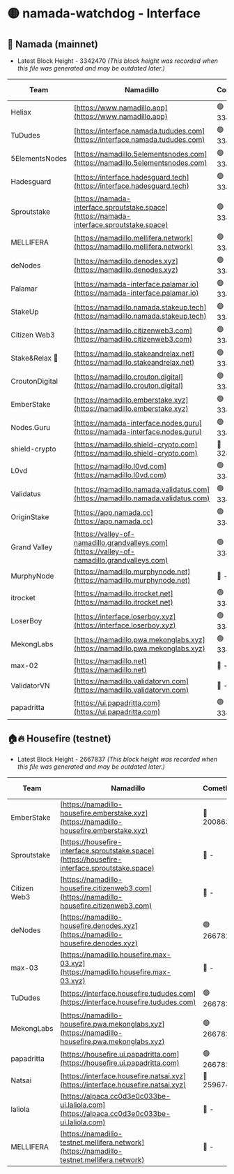 # 🟡 namada-watchdog - Interface

## 🚀 Namada (mainnet)
- Latest Block Height - 3342470 *(This block height was recorded when this file was generated and may be outdated later.)*

| Team | Namadillo | CometBFT | Indexer | MASP Indexer |
|-|-|-|-|-|
| Heliax | [https://www.namadillo.app](https://www.namadillo.app) | 🟢 3342444 | 🟢 3342444 | 🟢 3342444 |
| TuDudes | [https://interface.namada.tududes.com](https://interface.namada.tududes.com) | 🟢 3342445 | 🟢 3342444 | 🟢 3342444 |
| 5ElementsNodes | [https://namadillo.5elementsnodes.com](https://namadillo.5elementsnodes.com) | 🟢 3342445 | 🟢 3342445 | 🟢 3342445 |
| Hadesguard | [https://interface.hadesguard.tech](https://interface.hadesguard.tech) | 🟢 3342446 | 🟢 3342446 | 🟢 3342446 |
| Sproutstake | [https://namada-interface.sproutstake.space](https://namada-interface.sproutstake.space) | 🟢 3342446 | 🟢 3342446 | 🟢 3342447 |
| MELLIFERA | [https://namadillo.mellifera.network](https://namadillo.mellifera.network) | 🟢 3342447 | 🟢 3342447 | 🟢 3342447 |
| deNodes | [https://namadillo.denodes.xyz](https://namadillo.denodes.xyz) | 🟢 3342448 | 🟢 3342448 | 🟢 3342448 |
| Palamar | [https://namada-interface.palamar.io](https://namada-interface.palamar.io) | 🟢 3342449 | 🟢 3342449 | 🟢 3342449 |
| StakeUp | [https://namadillo.namada.stakeup.tech](https://namadillo.namada.stakeup.tech) | 🟢 3342450 | 🟢 3342450 | 🟢 3342450 |
| Citizen Web3 | [https://namadillo.citizenweb3.com](https://namadillo.citizenweb3.com) | 🟢 3342450 | 🟢 3342450 | 🟢 3342451 |
| Stake&Relax 🦥 | [https://namadillo.stakeandrelax.net](https://namadillo.stakeandrelax.net) | 🟢 3342451 | 🟢 3342451 | 🟢 3342451 |
| CroutonDigital | [https://namadillo.crouton.digital](https://namadillo.crouton.digital) | 🟢 3342452 | 🟢 3342452 | 🟢 3342452 |
| EmberStake | [https://namadillo.emberstake.xyz](https://namadillo.emberstake.xyz) | 🟢 3342452 | 🟢 3342452 | 🟢 3342452 |
| Nodes.Guru | [https://namada-interface.nodes.guru](https://namada-interface.nodes.guru) | 🟢 3342453 | 🟢 3342453 | 🟢 3342453 |
| shield-crypto | [https://namadillo.shield-crypto.com](https://namadillo.shield-crypto.com) | 🔴 3285622 | 🔴 - | 🔴 - |
| L0vd | [https://namadillo.l0vd.com](https://namadillo.l0vd.com) | 🟢 3342459 | 🟢 3342459 | 🟢 3342459 |
| Validatus | [https://namadillo.namada.validatus.com](https://namadillo.namada.validatus.com) | 🟢 3342460 | 🟢 3342460 | 🟢 3342460 |
| OriginStake | [https://app.namada.cc](https://app.namada.cc) | 🟢 3342461 | 🟢 3342460 | 🟢 3342460 |
| Grand Valley | [https://valley-of-namadillo.grandvalleys.com](https://valley-of-namadillo.grandvalleys.com) | 🟢 3342461 | 🟢 3342461 | 🟢 3342461 |
| MurphyNode | [https://namadillo.murphynode.net](https://namadillo.murphynode.net) | 🔴 - | 🔴 - | 🔴 - |
| itrocket | [https://namadillo.itrocket.net](https://namadillo.itrocket.net) | 🟢 3342464 | 🟢 3342464 | 🟢 3342464 |
| LoserBoy | [https://interface.loserboy.xyz](https://interface.loserboy.xyz) | 🟢 3342465 | 🟢 3342464 | 🟢 3342464 |
| MekongLabs | [https://namadillo.pwa.mekonglabs.xyz](https://namadillo.pwa.mekonglabs.xyz) | 🟢 3342465 | 🟢 3342465 | 🟢 3342465 |
| max-02 | [https://namadillo.net](https://namadillo.net) | 🔴 - | 🔴 - | 🔴 - |
| ValidatorVN | [https://namadillo.validatorvn.com](https://namadillo.validatorvn.com) | 🔴 - | 🔴 - | 🔴 - |
| papadritta | [https://ui.papadritta.com](https://ui.papadritta.com) | 🟢 3342470 | 🟢 3342470 | 🟢 3342470 |

## 🏠🔥 Housefire (testnet)
- Latest Block Height - 2667837 *(This block height was recorded when this file was generated and may be outdated later.)*

| Team | Namadillo | CometBFT | Indexer | MASP Indexer |
|-|-|-|-|-|
| EmberStake | [https://namadillo-housefire.emberstake.xyz](https://namadillo-housefire.emberstake.xyz) | 🔴 2008636 | 🔴 - | 🔴 - |
| Sproutstake | [https://housefire-interface.sproutstake.space](https://housefire-interface.sproutstake.space) | 🔴 - | 🔴 - | 🔴 - |
| Citizen Web3 | [https://namadillo-housefire.citizenweb3.com](https://namadillo-housefire.citizenweb3.com) | 🔴 - | 🔴 - | 🔴 - |
| deNodes | [https://namadillo-housefire.denodes.xyz](https://namadillo-housefire.denodes.xyz) | 🟢 2667827 | 🟢 2667827 | 🟢 2667827 |
| max-03 | [https://namadillo.housefire.max-03.xyz](https://namadillo.housefire.max-03.xyz) | 🔴 - | 🔴 - | 🔴 - |
| TuDudes | [https://interface.housefire.tududes.com](https://interface.housefire.tududes.com) | 🟢 2667836 | 🟢 2667836 | 🟢 2667836 |
| MekongLabs | [https://namadillo-housefire.pwa.mekonglabs.xyz](https://namadillo-housefire.pwa.mekonglabs.xyz) | 🟢 2667836 | 🟢 2667836 | 🟢 2667836 |
| papadritta | [https://housefire.ui.papadritta.com](https://housefire.ui.papadritta.com) | 🟢 2667837 | 🟢 2667837 | 🟢 2667837 |
| Natsai | [https://interface.housefire.natsai.xyz](https://interface.housefire.natsai.xyz) | 🔴 2596741 | 🔴 2596741 | 🔴 2596741 |
| laliola | [https://alpaca.cc0d3e0c033be-ui.laliola.com](https://alpaca.cc0d3e0c033be-ui.laliola.com) | 🔴 - | 🔴 - | 🔴 - |
| MELLIFERA | [https://namadillo-testnet.mellifera.network](https://namadillo-testnet.mellifera.network) | 🔴 - | 🟢 2667840 | 🔴 2607259 |

